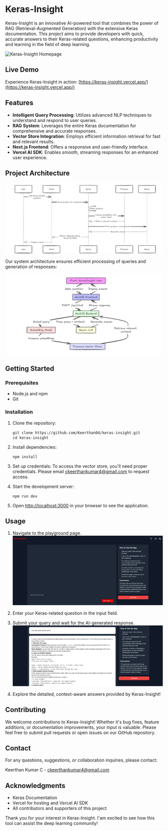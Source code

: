 # Keras-Insight

Keras-Insight is an innovative AI-powered tool that combines the power of RAG (Retrieval-Augmented Generation) with the extensive Keras documentation. This project aims to provide developers with quick, accurate answers to their Keras-related questions, enhancing productivity and learning in the field of deep learning.

![Keras-Insight Homepage](images/homepage.png)

## Live Demo

Experience Keras-Insight in action: [https://keras-insight.vercel.app/](https://keras-insight.vercel.app/)

## Features

- **Intelligent Query Processing**: Utilizes advanced NLP techniques to understand and respond to user queries.
- **RAG System**: Leverages the entire Keras documentation for comprehensive and accurate responses.
- **Vector Store Integration**: Employs efficient information retrieval for fast and relevant results.
- **Next.js Frontend**: Offers a responsive and user-friendly interface.
- **Vercel AI SDK**: Enables smooth, streaming responses for an enhanced user experience.

## Project Architecture

![Architecture Overview](images/architecture_overview.png)

Our system architecture ensures efficient processing of queries and generation of responses:

![Architecture Flowchart](images/architecture_flowchart.png)

## Getting Started

### Prerequisites

- Node.js and npm
- Git

### Installation

1. Clone the repository:
   ```
   git clone https://github.com/Keerthan04/keras-insight.git
   cd keras-insight
   ```

2. Install dependencies:
   ```
   npm install
   ```

3. Set up credentials:
   To access the vector store, you'll need proper credentials. Please email ckeerthankumar4@gmail.com to request access.

4. Start the development server:
   ```
   npm run dev
   ```

5. Open [http://localhost:3000](http://localhost:3000) in your browser to see the application.

## Usage

1. Navigate to the playground page.
   ![Chat Page](images/Chat%20Page.png)

2. Enter your Keras-related question in the input field.

3. Submit your query and wait for the AI-generated response.
   ![Chat Response](images/ChatResponse.png)

4. Explore the detailed, context-aware answers provided by Keras-Insight!

## Contributing

We welcome contributions to Keras-Insight! Whether it's bug fixes, feature additions, or documentation improvements, your input is valuable. Please feel free to submit pull requests or open issues on our GitHub repository.

## Contact

For any questions, suggestions, or collaboration inquiries, please contact:

Keerthan Kumar C - <ckeerthankumar4@gmail.com>

## Acknowledgments

- Keras Documentation
- Vercel for hosting and Vercel AI SDK
- All contributors and supporters of this project

Thank you for your interest in Keras-Insight. I'am excited to see how this tool can assist the deep learning community!

